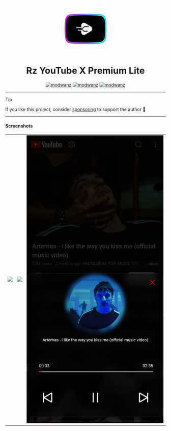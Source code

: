 <p align="center">
<img src='https://raw.githubusercontent.com/RZI47/Source/refs/heads/main/logo.png' height=150  >
</p>
<h1 align=center>Rz YouTube X Premium Lite</h1>

<div align="center">
  
[![modwanz](https://img.shields.io/badge/Instagram-E4405F?style=flat&logo=instagram&logoColor=white)](https://instagram.com/@modwanz)
[![modwanz](https://img.shields.io/badge/Facebook-1877F2?style=flat&logo=facebook&logoColor=white)](https://www.facebook.com/share/15YUPWqkpg/)
[![modwanz](https://img.shields.io/badge/WhatsApp-25D366?style=flat&logo=whatsapp&logoColor=white)](https://wa.me/+6285774527033)



</div>

---
> [!TIP]
> If you like this project, consider [sponsoring](https:"#") to support the author 🌸
---





#### Screenshots
| | | |
|:--:|:--:|:--:| 
|<img src='https://raw.githubusercontent.com/prateek-chaubey/YTPro/main/.github/img/com.google.android.youtube.pro.jpg'  > | <img src='https://raw.githubusercontent.com/prateek-chaubey/YTPro/main/.github/img/01102.png'  > |<img src='https://raw.githubusercontent.com/RZI47/Source/refs/heads/main/.github/img/01101.png'  > |





